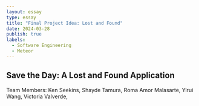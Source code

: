 ```yaml
---
layout: essay
type: essay
title: "Final Project Idea: Lost and Found"
date: 2024-03-28
publish: true
labels:
  - Software Engineering
  - Meteor
---
```

## Save the Day: A Lost and Found Application
Team Members: Ken Seekins, Shayde Tamura, Roma Amor Malasarte, Yirui Wang, Victoria Valverde,
